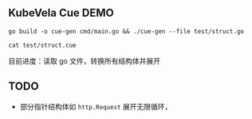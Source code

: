 ## KubeVela Cue DEMO

```shell
go build -o cue-gen cmd/main.go && ./cue-gen --file test/struct.go

cat test/struct.cue
```

目前进度：读取 go 文件，转换所有结构体并展开

## TODO

- 部分指针结构体如 `http.Request` 展开无限循环，

